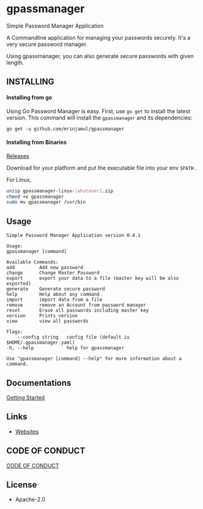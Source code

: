 # gpassmanager

Simple Password Manager Application

A Commandline application for managing your passwords securely.
It's a very secure password manager.

Using gpassmanager, you can also generate secure passwords with given length.

## INSTALLING

#### Installing from go

Using Go Password Manager is easy. First, use `go get` to install the latest version. This command will install the `gpassmanager` and its dependencies:

`go get -u github.com/mrinjamul/gpassmanager`

#### Installing from Binaries

[Releases](https://github.com/mrinjamul/gpassmanager/releases)

Download for your platform and put the executable file into your env `$PATH` .

For Linux,

```sh
unzip gpassmanager-linux-[whatever].zip
chmod +x gpassmanager
sudo mv gpassmanager /usr/bin
```

## Usage

    Simple Password Manager Application version 0.4.1

    Usage:
    gpassmanager [command]

    Available Commands:
    add         Add new password
    change      Change Master Password
    export      export your data to a file (master key will be also exported)
    generate    Generate secure password
    help        Help about any command
    import      import data from a file
    remove      remove an Account from password manager
    reset       Erase all passwords including master key
    version     Prints version
    view        view all passwords

    Flags:
        --config string   config file (default is $HOME/.gpassmanager.yaml)
    -h, --help            help for gpassmanager

    Use "gpassmanager [command] --help" for more information about a command.

## Documentations

[Getting Started](docs/README.md)

## Links

- [Websites](https://mrinjamul.github.io/gpassmanager)

## CODE OF CONDUCT

[CODE OF CONDUCT](CODE_OF_CONDUCT.md)

## License

- Apache-2.0
